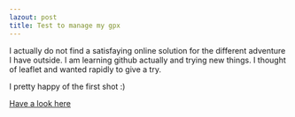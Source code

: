 ```yaml
---
lazout: post
title: Test to manage my gpx
---
```


I actually do not find a satisfaying online solution for the different adventure I have outside.
I am learning github actually and trying new things.
I thought of leaflet and wanted rapidly to give a try.

I pretty happy of the first shot :) 

[Have a look here](leaflet.html)
